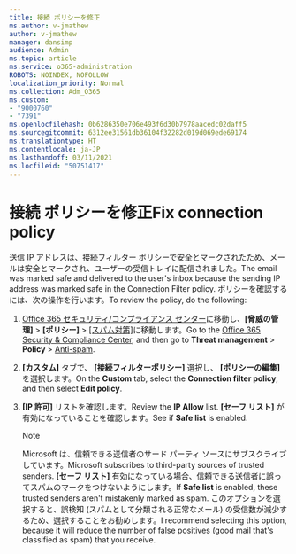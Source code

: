 ```yaml
---
title: 接続 ポリシーを修正
ms.author: v-jmathew
author: v-jmathew
manager: dansimp
audience: Admin
ms.topic: article
ms.service: o365-administration
ROBOTS: NOINDEX, NOFOLLOW
localization_priority: Normal
ms.collection: Adm_O365
ms.custom:
- "9000760"
- "7391"
ms.openlocfilehash: 0b6286350e706e493f6d30b7978aacedc02daff5
ms.sourcegitcommit: 6312ee31561db36104f32282d019d069ede69174
ms.translationtype: HT
ms.contentlocale: ja-JP
ms.lasthandoff: 03/11/2021
ms.locfileid: "50751417"
---
```

# <a name="fix-connection-policy"></a><span data-ttu-id="05342-102">接続 ポリシーを修正</span><span class="sxs-lookup"><span data-stu-id="05342-102">Fix connection policy</span></span>

<span data-ttu-id="05342-103">送信 IP アドレスは、接続フィルター ポリシーで安全とマークされたため、メールは安全とマークされ、ユーザーの受信トレイに配信されました。</span><span class="sxs-lookup"><span data-stu-id="05342-103">The email was marked safe and delivered to the user's inbox because the sending IP address was marked safe in the Connection Filter policy.</span></span> <span data-ttu-id="05342-104">ポリシーを確認するには、次の操作を行います。</span><span class="sxs-lookup"><span data-stu-id="05342-104">To review the policy, do the following:</span></span>

1. <span data-ttu-id="05342-105">[ Office 365 セキュリティ/コンプライアンス センター](https://go.microsoft.com/fwlink/p/?linkid=2077143)に移動し、**[脅威の管理]** > **[ポリシー]** > [[スパム対策]](https://go.microsoft.com/fwlink/?linkid=2101518)に移動します。</span><span class="sxs-lookup"><span data-stu-id="05342-105">Go to the [Office 365 Security & Compliance Center](https://go.microsoft.com/fwlink/p/?linkid=2077143), and then go to **Threat management** > **Policy** > [Anti-spam](https://go.microsoft.com/fwlink/?linkid=2101518).</span></span>
2. <span data-ttu-id="05342-106">**[カスタム]** タブで、 **[接続フィルターポリシー]** 選択し、 **[ポリシーの編集]** を選択します。</span><span class="sxs-lookup"><span data-stu-id="05342-106">On the **Custom** tab, select the **Connection filter policy**, and then select **Edit policy**.</span></span>
3. <span data-ttu-id="05342-107">**[IP 許可]** リストを確認します。</span><span class="sxs-lookup"><span data-stu-id="05342-107">Review the **IP Allow** list.</span></span> <span data-ttu-id="05342-108">**[セーフ リスト]** が有効になっていることを確認します。</span><span class="sxs-lookup"><span data-stu-id="05342-108">See if **Safe list** is enabled.</span></span>

    > [!NOTE]
    > <span data-ttu-id="05342-109">Microsoft は、信頼できる送信者のサード パーティ ソースにサブスクライブしています。</span><span class="sxs-lookup"><span data-stu-id="05342-109">Microsoft subscribes to third-party sources of trusted senders.</span></span> <span data-ttu-id="05342-110">**[セーフ リスト]** 有効になっている場合、信頼できる送信者に誤ってスパムのマークをつけないようにします。</span><span class="sxs-lookup"><span data-stu-id="05342-110">If **Safe list** is enabled, these trusted senders aren't mistakenly marked as spam.</span></span> <span data-ttu-id="05342-111">このオプションを選択すると、誤検知 (スパムとして分類される正常なメール) の受信数が減少するため、選択することをお勧めします。</span><span class="sxs-lookup"><span data-stu-id="05342-111">I recommend selecting this option, because it will reduce the number of false positives (good mail that's classified as spam) that you receive.</span></span>
